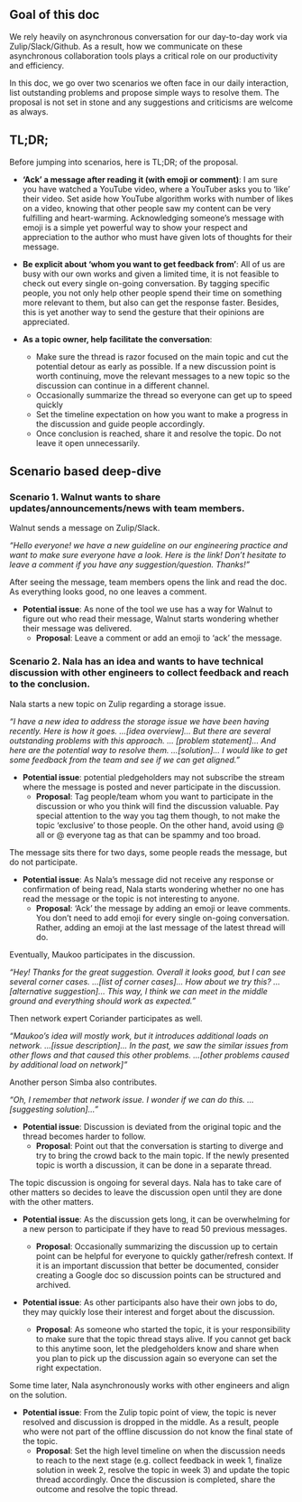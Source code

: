 ## Goal of this doc

We rely heavily on asynchronous conversation for our day-to-day work via Zulip/Slack/Github. As a result, how we communicate on these asynchronous collaboration tools plays a critical role on our productivity and efficiency. 

In this doc, we go over two scenarios we often face in our daily interaction, list outstanding problems and propose simple ways to resolve them. The proposal is not set in stone and any suggestions and criticisms are welcome as always.


## TL;DR;

Before jumping into scenarios, here is TL;DR; of the proposal.

* **‘Ack’ a message after reading it (with emoji or comment)**: I am sure you have watched a YouTube video, where a YouTuber asks you to ‘like’ their video. Set aside how YouTube algorithm works with number of likes on a video, knowing that other people saw my content can be very fulfilling and heart-warming. Acknowledging someone’s message with emoji is a simple yet powerful way to show your respect and appreciation to the author who must have given lots of thoughts for their message.

* **Be explicit about ‘whom you want to get feedback from’**: All of us are busy with our own works and given a limited time, it is not feasible to check out every single on-going conversation. By tagging specific people, you not only help other people spend their time on something more relevant to them, but also can get the response faster. Besides, this is yet another way to send the gesture that their opinions are appreciated.

* **As a topic owner, help facilitate the conversation**: 
  * Make sure the thread is razor focused on the main topic and cut the potential detour as early as possible. If a new discussion point is worth continuing, move the relevant messages to a new topic so the discussion can continue in a different channel.
  * Occasionally summarize the thread so everyone can get up to speed quickly
  * Set the timeline expectation on how you want to make a progress in the discussion and guide people accordingly.
  * Once conclusion is reached, share it and resolve the topic. Do not leave it open unnecessarily.


## Scenario based deep-dive

### Scenario 1. Walnut wants to share updates/announcements/news with team members.

Walnut sends a message on Zulip/Slack.

*“Hello everyone! we have a new guideline on our engineering practice and want to make sure everyone have a look. Here is the link! Don’t hesitate to leave a comment if you have any suggestion/question. Thanks!”*

After seeing the message, team members opens the link and read the doc. As everything looks good, no one leaves a comment.
* **Potential issue**: As none of the tool we use has a way for Walnut to figure out who read their message, Walnut starts wondering whether their message was delivered.
  * **Proposal**: Leave a comment or add an emoji to ‘ack’ the message.

### Scenario 2. Nala has an idea and wants to have technical discussion with other engineers to collect feedback and reach to the conclusion.

Nala starts a new topic on Zulip regarding a storage issue.

*“I have a new idea to address the storage issue we have been having recently. Here is how it goes. …[idea overview]… But there are several outstanding problems with this approach. … [problem statement]… And here are the potential way to resolve them. …[solution]… I would like to get some feedback from the team and see if we can get aligned.”*
* **Potential issue**: potential pledgeholders may not subscribe the stream where the message is posted and never participate in the discussion.
  * **Proposal**: Tag people/team whom you want to participate in the discussion or who you think will find the discussion valuable. Pay special attention to the way you tag them though, to not make the topic ‘exclusive’ to those people. On the other hand, avoid using @ all or @ everyone tag as that can be spammy and too broad.

The message sits there for two days, some people reads the message, but do not participate.
* **Potential issue**: As Nala’s message did not receive any response or confirmation of being read, Nala starts wondering whether no one has read the message or the topic is not interesting to anyone.
  * **Proposal**: ‘Ack’ the message by adding an emoji or leave comments. You don’t need to add emoji for every single on-going conversation. Rather, adding an emoji at the last message of the latest thread will do. 

Eventually, Maukoo participates in the discussion.

*“Hey! Thanks for the great suggestion. Overall it looks good, but I can see several corner cases. …[list of corner cases]… How about we try this? …[alternative suggestion]… This way, I think we can meet in the middle ground and everything should work as expected.”*

Then network expert Coriander participates as well.

*“Maukoo’s idea will mostly work, but it introduces additional loads on network. …[issue description]… In the past, we saw the similar issues from other flows and that caused this other problems. …[other problems caused by additional load on network]”*

Another person Simba also contributes.

*“Oh, I remember that network issue. I wonder if we can do this. …[suggesting solution]…”* 
* **Potential issue**: Discussion is deviated from the original topic and the thread becomes harder to follow.
  * **Proposal**: Point out that the conversation is starting to diverge and try to bring the crowd back to the main topic. If the newly presented topic is worth a discussion, it can be done in a separate thread.

The topic discussion is ongoing for several days. Nala has to take care of other matters so decides to leave the discussion open until they are done with the other matters.
* **Potential issue**: As the discussion gets long, it can be overwhelming for a new person to participate if they have to read 50 previous messages.
  * **Proposal**: Occasionally summarizing the discussion up to certain point can be helpful for everyone to quickly gather/refresh context. If it is an important discussion that better be documented, consider creating a Google doc so discussion points can be structured and archived.

* **Potential issue**: As other participants also have their own jobs to do, they may quickly lose their interest and forget about the discussion.
  * **Proposal**: As someone who started the topic, it is your responsibility to make sure that the topic thread stays alive. If you cannot get back to this anytime soon, let the pledgeholders know and share when you plan to pick up the discussion again so everyone can set the right expectation.

Some time later, Nala asynchronously works with other engineers and align on the solution.
* **Potential issue**: From the Zulip topic point of view, the topic is never resolved and discussion is dropped in the middle. As a result, people who were not part of the offline discussion do not know the final state of the topic.
  * **Proposal**: Set the high level timeline on when the discussion needs to reach to the next stage (e.g. collect feedback in week 1, finalize solution in week 2, resolve the topic in week 3) and update the topic thread accordingly. Once the discussion is completed, share the outcome and resolve the topic thread.
